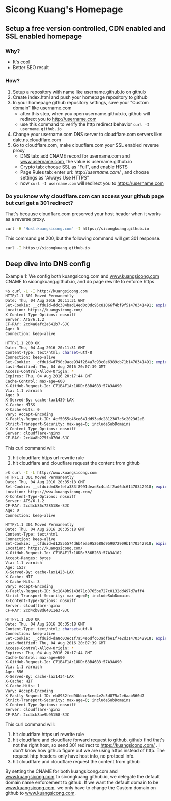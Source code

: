 # Sicong Kuang's Homepage

## Setup a free version controlled, CDN enabled and SSL enabled homepage
### Why?
* It's cool
* Better SEO result

### How?
1. Setup a repository with name like username.github.io on github
2. Create index.html and push your homepage repository to github
3. In your homepage github repository settings, save your "Custom domain" like username.com
   * after this step, when you open username.github.io, github will redirect you to http://username.com
   * use this command to verify the http redirect behavior `curl -I username.github.io`
4. Change your username.com DNS server to cloudflare.com servers like: dale.ns.cloudflare.com
5. Go to cloudflare.com, make cloudflare.com your SSL enabled reverse proxy
   * DNS tab: add CNAME record for username.com and www.username.com, the value is username.github.io
   * Crypto tab: choose SSL as "Full", and enable HSTS
   * Page Rules tab: enter url: http://*username.com/* , and choose settings as "Always Use HTTPS"
   * now `curl -I username.com` will redirect you to https://username.com

### Do you know why cloudflare.com can access your github page but curl get a 301 redirect?

That's because cloudflare.com preserved your host header when it works as a reverse proxy.

```bash
curl -H "Host:kuangsicong.com" -I https://sicongkuang.github.io
```
This command get 200, but the following command will get 301 response.
```bash
curl -I https://sicongkuang.github.io
```

## Deep dive into DNS config

Example 1: We config both kuangsicong.com and www.kuangsicong.com CNAME to sicongkuang.github.io, and do page rewrite to enforce https

```bash
>$ curl -L -I http://kuangsicong.com
HTTP/1.1 301 Moved Permanently
Date: Thu, 04 Aug 2016 20:11:31 GMT
Set-Cookie: __cfduid=ddc384bad14ed0c0dc95c81066f4bf9f51470341491; expires=Fri, 04-Aug-17 20:11:31 GMT; path=/; domain=.kuangsicong.com; HttpOnly
Location: https://kuangsicong.com/
X-Content-Type-Options: nosniff
Server: ATS/6.1.2
CF-RAY: 2cd4a8afc2a641b7-SJC
Age: 0
Connection: keep-alive

HTTP/1.1 200 OK
Date: Thu, 04 Aug 2016 20:11:31 GMT
Content-Type: text/html; charset=utf-8
Connection: keep-alive
Set-Cookie: __cfduid=d790c9ace934f264a7c93c0e6389cb71b1470341491; expires=Fri, 04-Aug-17 20:11:31 GMT; path=/; domain=.kuangsicong.com; HttpOnly
Last-Modified: Thu, 04 Aug 2016 20:07:39 GMT
Access-Control-Allow-Origin: *
Expires: Thu, 04 Aug 2016 20:17:44 GMT
Cache-Control: max-age=600
X-GitHub-Request-Id: C71B4F1A:18DD:68B46B3:57A3A090
Via: 1.1 varnish
Age: 0
X-Served-By: cache-lax1439-LAX
X-Cache: MISS
X-Cache-Hits: 0
Vary: Accept-Encoding
X-Fastly-Request-ID: 4cf5055c46ce641dd93adc2812307c6c2023d2e8
Strict-Transport-Security: max-age=0; includeSubDomains
X-Content-Type-Options: nosniff
Server: cloudflare-nginx
CF-RAY: 2cd4a8b275fb070d-SJC
```

This curl command will:
1. hit cloudflare https url rewrite rule
2. hit cloudflare and cloudflare request the content from github


```bash
>$ curl -I -L http://www.kuangsicong.com
HTTP/1.1 301 Moved Permanently
Date: Thu, 04 Aug 2016 20:35:18 GMT
Set-Cookie: __cfduid=d8efefa383f8991deae8c4ca1f2ad6dc61470342918; expires=Fri, 04-Aug-17 20:35:18 GMT; path=/; domain=.kuangsicong.com; HttpOnly
Location: https://www.kuangsicong.com/
X-Content-Type-Options: nosniff
Server: ATS/6.1.2
CF-RAY: 2cd4cb86c728518e-SJC
Age: 0
Connection: keep-alive

HTTP/1.1 301 Moved Permanently
Date: Thu, 04 Aug 2016 20:35:18 GMT
Content-Type: text/html
Connection: keep-alive
Set-Cookie: __cfduid=d12555574d6b4ea5952688d959072909b1470342918; expires=Fri, 04-Aug-17 20:35:18 GMT; path=/; domain=.kuangsicong.com; HttpOnly
Location: https://kuangsicong.com/
X-GitHub-Request-Id: C71B4F17:18DB:336B263:57A3A102
Accept-Ranges: bytes
Via: 1.1 varnish
Age: 1537
X-Served-By: cache-lax1423-LAX
X-Cache: HIT
X-Cache-Hits: 3
Vary: Accept-Encoding
X-Fastly-Request-ID: 9c1849b9143d71c8765be727c0132dd497d7aff4
Strict-Transport-Security: max-age=0; includeSubDomains
X-Content-Type-Options: nosniff
Server: cloudflare-nginx
CF-RAY: 2cd4cb88d64011e3-SJC

HTTP/1.1 200 OK
Date: Thu, 04 Aug 2016 20:35:18 GMT
Content-Type: text/html; charset=utf-8
Connection: keep-alive
Set-Cookie: __cfduid=da8c03ec1f7a54e6dfc63adfbe1f7e2d31470342918; expires=Fri, 04-Aug-17 20:35:18 GMT; path=/; domain=.kuangsicong.com; HttpOnly
Last-Modified: Thu, 04 Aug 2016 20:07:39 GMT
Access-Control-Allow-Origin: *
Expires: Thu, 04 Aug 2016 20:17:44 GMT
Cache-Control: max-age=600
X-GitHub-Request-Id: C71B4F1A:18DD:68B46B3:57A3A090
Via: 1.1 varnish
Age: 556
X-Served-By: cache-lax1434-LAX
X-Cache: HIT
X-Cache-Hits: 1
Vary: Accept-Encoding
X-Fastly-Request-ID: eb8932fed90bbcc6cee4e2c5d875a2e6aab560d7
Strict-Transport-Security: max-age=0; includeSubDomains
X-Content-Type-Options: nosniff
Server: cloudflare-nginx
CF-RAY: 2cd4cb8ae9b95158-SJC
```
This curl command will:
1. hit cloudflare https url rewrite rule
2. hit cloudflare and cloudflare forward request to github. github find that's not the right host, so send 301 redirect to https://kuangsicong.com/ . I don't know how github figure out we are using https instead of http. The request http headers only have host info, no protocol info.
3. hit cloudflare and cloudflare request the content from github

By setting the CNAME for both kuangsicong.com and www.kuangsicong.com to sicongkuang.github.io, we delegate the default domain name enforcement to github. If we want the default domain to be www.kuangsicong.com, we only have to change the Custom domain on github to www.kuangsicong.com.

